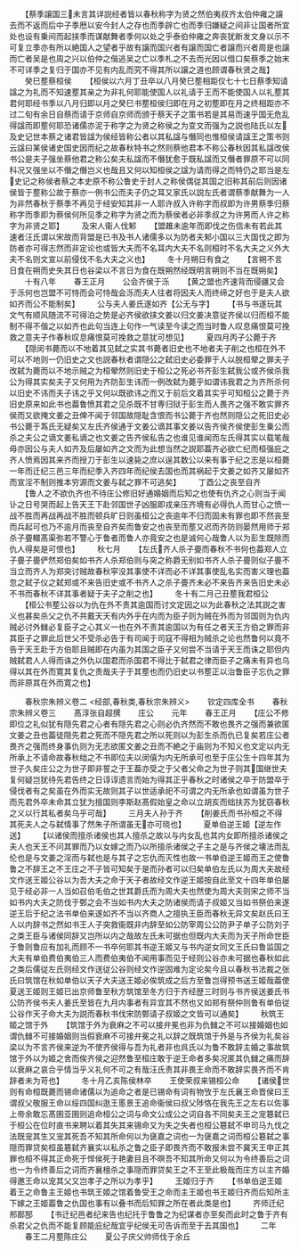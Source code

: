 <!-- { "loadSidebar": true } -->
　　【蔡季譲国三未言其详説经者皆以春秋称字为贤之然伯夷叔齐太伯仲雍之譲去而不返而后中子季厯以安今封人之存也而季辟亡也而季归嫌疑之间非让国者所宜处也设有乗间而起挟季而谋献舞者季何以处之乎泰伯仲雍之奔丧犹断发文身以示不可复立季亦有所以絶国人之望者乎故有譲而国兴者有譲而国亡者譲而兴者周是也譲而亡者吴是也周之兴以伯仲之偕逃吴之亡以季札之不去而光因以借口矣蔡季之始末不可详季之复归于国亦不见有内乱而究不得其所以譲之道也顾谓春秋贤之哉】
　　癸巳塟蔡桓侯
　　【桓侯以六月丁丑卒以八月癸巳塟相距仅七十七日蔡季知请諡之为礼而不知速塟其亲之为非礼何耶能使国人以礼请于王而不能使国人以礼塟其君何耶经书季以八月归即以月之癸巳书塟桓侯归即在月之初塟即在月之终相距亦不过二旬有余日自蔡而请于京师自京师而颁于蔡天子之策书若是其易而速乎国无危乱得諡而即塟何耶恐诸儒亦泥于称字之为贤之称侯之为变文而强为之説也陆氏以左及史记世本蔡之诸君皆諡为侯经皆称公者以其私諡与僭同也惟桓侯请諡王之策书则云諡曰某侯诸史国史因而纪之故春秋特书之然则蔡他君本不称公春秋因其私諡改侯书公是夫子强坐蔡他君之称公矣夫私諡而不僭犹愈于既私諡而又僭者罪原不可以同科况又强坐以不僭之僭岂义也哉且又何以知桓侯之諡为请而得之而特仍之耶当是左史记之称侯者蔡之本史原不称公鲁史于封人之称侯偶従其国之旧称其前后则因诸侯皆于塟称公故于蔡亦一例书公而夫子仍之耳又家氏以説左氏者谓蔡季献舞为一人为非然春秋于蔡季不再见于经安知其非一人耶许叔入许称字而叔即为许男蔡季归蔡称字而季即为蔡侯何所见季之称字为贤之而为蔡侯者必非季叔之为许男而人许之称字为非贤之耶】
　　及宋人衞人伐邾
　　【盟趡未逾年而即伐之伤信未有若此其速者汪氏谓以宋故而背盟是已书及书人诸儒多以为防者夫邾小国以三大国伐之即为防者亦可得志然而非定论也或皆大夫而不名耳内大夫不名则桓时不名大夫之义外大夫不名则文宣以前侵伐不名大夫之义也】
　　冬十月朔日有食之
　　【言朔不言日食在朔而史失其日也谷梁以不言日为食在既朔然经既明言朔则不当在既朔矣】
　　十有八年
　　春王正月
　　公会齐侯于泺
　　【黄之盟也齐速背而侵疆又会于泺何也岂盟不可恃而会可恃哉会泺而夫人往者将因夫人而终缔之好也于是夫人欲如齐而公不能制矣】
　　公与夫人姜氏遂如齐【公无与字】
　　【书与书遂玩其文气有顺风随流不可得泊之势是必齐侯欲挟文姜以归文姜决意従齐侯以归而桓不能制不得不偕之以如齐也此句当连上句作一气读至今读之而当时鲁人叹息痛恨莫可挽救之意夫子作春秋叹息痛恨莫可挽救之意犹可想见】
　　夏四月丙子公薨于齐
　　【隠闵书薨而以不地着其见弑之实其书薨者旧史也不地者夫子削之也桓在外不可以不地则一仍旧史之文也説春秋者谓隠公之弑旧史必委罪于人以脱桓翚之罪夫子改弑为薨而以不地示贼之为桓翚然则旧史于桓公之死必书齐彭生弑我公或齐侯杀我公为得其实矣夫子又何用为齐防彭生讳而一例改弑为薨乎如谓讳我君之为齐所杀何以旧史不讳而夫子讳之乎又何以既欲讳之而又于前后文着其实乎可知桓公之薨于齐旧史原来如此书也葢鲁愤其君之见杀既不甘専归狱于彭生而人畏齐之强不敢实罪齐侯而又欲掩文姜之丑俾不闻于邻国故隠耻含恨而书公薨于齐也然则隠公之死旧史必书公薨于蒍氏无疑矣又左氏齐侯通于文姜公谪其事文姜以告齐侯齐侯使彭生乗公而杀之夫公之谪文姜私谪之也文姜之告齐侯私告之也谁见谁闻而左氏得其实以载笔哉毋亦因公与夫人如齐及后屡如齐之文而为此想当然之説耶葢齐必欲亡纪而桓强庇之齐人愤焉因其来齐而授刀于彭生以速毙之庶以逞其数公以来有事于纪之志是以桓薨一年而迁纪三邑三年而纪季入齐四年而纪侯去国也而其祸起于文姜之如齐又屡如齐而宣淫不制则推本穷源而文姜与弑之罪不可逃矣】
　　丁酉公之丧至自齐
　　【鲁人之不欲仇齐也不待庄公修旧好通婚姻而后知之也使有仇齐之心则当于闻讣之日号哭而起上告天王下赴邻国世子凶服即戎亲压齐境有必得仇人而甘心之愤一战不胜而再战再战不胜而顿兵旷日则虽桓公之丧逾年不归而固未有罪也即不然丧至而兵起可也乃不逾月而丧至自齐矣而鲁安之也丧至而塟又迟而齐防则晏然用师于郑杀子亹轘髙渠弥若不警心于鲁者而鲁人亦竟安之也是诚何心哉鲁人以为彭生既除而仇人得矣是可恨也】
　　秋七月
　　【左氏齐人杀子亹而春秋不书何也葢郑人立子亹子亹俨然郑伯矣如书齐人杀郑伯则与突之称爵无别如书齐人杀子亹则似子亹不当立而齐人为郑突讨贼故春秋寜没其事使不详而必不详其事使乱名实而害义理也葢忽之弑子仪之弑郑或不来告旧史或不书齐人之杀子亹齐未必不来告齐来告旧史未必不书而春秋不详其事者疑于夫子之削之也】
　　冬十有二月己丑塟我君桓公
　　【桓公书塟公谷以为仇在外不责其逾国而讨文定因之以为此春秋之法其説之害义也甚矣杀父之仇不共戴天天有内外乎在内而为臣子则为贼在外而为邻国则为仇内贼必讨外雠必复臣子之心其义一也在外不责其逾国以为有任之者天王方伯之罪而非其臣子之罪此后世父不受杀必告于有司闻于司寇不得相为贼杀之论也然鲁何以竟不告于天王赴于方伯耶且贼即在内虽为其国之臣子又何尝不当请于天王而诛之耶但内贼弑君人人得而诛之外仇以国君而杀国君不得比于弑君之律而臣子之痛未有异也乌得以其在外而寛其复仇之责哉夫子于其塟也而仍旧史以书塟正以治鲁臣子忘仇之罪而非原其在外而寛之也】













　　春秋宗朱辨义卷二
<经部,春秋类,春秋宗朱辨义>
　　钦定四库全书
　　春秋宗朱辨义卷三
　　髙淳张自超撰
　　庄公
　　元年
　　春王正月
　　【庄公不修即位之礼似犹有隠先君之心者有隠先君之心则必仇齐然而不敢也畏齐之强而兼欲匿文姜之丑也葢徒隠先君之死而不隠先君之所以死则以为彭生杀而仇已复矣若庄公者畏齐之强而终身事仇则为无志欲匿文姜之丑而不絶之于庙则为不知义也文定以内无所承上不请命故春秋绌之不书即位夫以闵僖为内无所承可也至于庄公生十四年其为世子久矣庄公之为世子即非誓之于王葢亦受之于父者父命之为世子则其国继世夫复何疑岂犹待先君告终之日谆谆遗言而始为得其正乎春秋之时诸侯之卒于防盟卒于侵伐者有之矣虽在外而实无故则其子以世适承祀不可谓之内无所承也如谓虽为世子而先君外卒未命其立犹为擅国则李斯赵髙假始皇之命以立胡亥而绌扶苏为犹窃春秋之义以行其私者矣乌乎可哉】
　　三月夫人孙于齐
　　【削姜氏而书孙桓之不得其死夫人之与弑情事了然朱子所谓虽无亦可晓也】
　　夏单伯逆王姬【逆左作送】
　　【以诸侯而擅杀诸侯也其人擅杀之故以与内女乱也其内女即所擅杀诸侯之夫人也天王不问其罪而乃以女嫁之而乃以所擅杀诸侯之子主之是与齐侯之壊法而乱伦也是与文姜之淫而与弑也是与其子之忘仇而灭性也故一书单伯逆王姬而王之使鲁鲁之不辞王之不王庄之不子皆可知矣于是而孙者可以归矣单伯左氏以为周大夫故经文作送王姬公谷以为吾大夫之命于天子者故经文作逆王姬按自此至文十四年单伯屡见于经必非一人当如召伯毛伯之世其爵氏而为周大夫也然使为周大夫则宋之师不当如书内大夫之防伐于鄄之会不当如书内大夫之防诸侯而请子叔姬又当如书祭伯来遂逆王后于纪之法书单伯来遂如齐不当以齐商人之擅执王臣而春秋无异文矣赵氏曰王人以内辞书之然如书王人子突救衞既非内辞至如公防宰周公公防尹子单子公防刘子之类王臣与诸侯同辞又岂所以内之哉故左氏未可据也但既内大夫而为天子所命世臣于鲁则鲁应有加礼而顾不一书卒何耶其书逆王姬又与书内逆女同文王氏曰鲁监国之大夫有单伯费伯夷伯三人而费伯夷伯不闻用事而见于经则公谷亦未可据也春秋如此之类后儒従左氏则经文作送従公谷则经文作逆固难为定论矣今且以春秋书法裁之张氏曰筑馆在秋如单伯以天子大夫送王姬必俟筑成之后方至鲁岂得预书送王姬哉葢使夏送王姬则王姬已出京师鲁至秋方筑馆至冬方归于齐经歴三时则与书齐侯送姜氏书公防齐侯书夫人姜氏至皆在九月内事者有异宜其不然也又如郑有祭仲则鲁有单伯従公谷作天子命大夫为説而春秋书伐宋防鄄请子叔姬之文皆可以通矣】
　　秋筑王姬之馆于外
　　【筑馆于外为衰麻之不可以接弁冕也非为仇雠之不可以接婚姻也如谓仇雠不可接婚姻则当假衰麻不可接弁冕之礼以辞之既筑馆于外是与齐侯为礼矣谷梁以为不言齐侯来逆为不使齐侯得与吾为礼者非也呉氏以为鲁不敢辞主婚之事故筑馆于外以为姬之舍而俟齐侯之迎然鲁至桓庄敢于逆王命者多矣况匿其仇雠之痛而辞以衰麻之哀合乎情当乎义礼何不可之有哉汪氏责其非畏王命而不敢辞实畏齐而不肯辞者未为苛也】
　　冬十月乙亥陈侯林卒
　　王使荣叔来锡桓公命
　　【诸侯世则有命桓既薨而锡命诸儒以为追命之者是已锡命有词有物攷于左氏襄王命晋侯曰王谓叔父敬服王命以绥四国纠逖王慝景王追命衞侯曰叔父陟恪在我先王之左右以佐事上帝余敢忘髙圉亚圉则追命桓公之词与命文公成公之词自各不同矣夫王之宠簒弑已于桓公在位时直书来聘以着其失其来锡命又为失之失者也桓公簒弑不申司马九伐之法既宠其生又宠其死吾不知其所命何以为襃嘉之词也一为襃嘉之词而桓公簒弑之事隠而罪贷矣桓虽簒弑齐襄实以私杀之鲁之臣子即畏齐而不敢报未尝不冀天王申正其罪也桓不得其正命死于悍侯死于艳妻目且不暝吾不知其所命又何以为令终善后之词也一为令终善后之词而齐襄檀杀之事隠而罪贷矣王之不王至此极哉而庄方以主齐婚得邀王命以宠其父又岂孝子之所以为孝乎】
　　王姬归于齐
　　【书单伯逆王姬着王之命鲁主王姬也书筑王姬之馆着鲁受王之命而主王姬也书王姬归齐而后知所主下嫁之王姬葢鲁之仇国也事有以叠书而后知罪之所在者此类是也】
　　齐师迁纪郱鄑郚
　　【书迁纪邑者纪来告也纪托于鲁鲁之为纪谋者亦至矣而此时之鲁于齐有杀君父之仇而不能复顾能庇纪哉宜乎纪侯无可告诉而至于去其国也】
　　二年
　　春王二月塟陈庄公
　　夏公子庆父帅师伐于余丘
